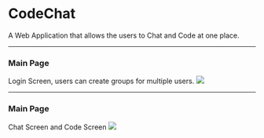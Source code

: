 # CodeChat
A Web Application that allows the users to Chat and Code at one place.


<hr>

<h3>Main Page</h3>
Login Screen, users can create groups for multiple users.
<img src="ss2.png">

<hr>

<h3>Main Page</h3>
Chat Screen and Code Screen
<img src="ss1.png">
